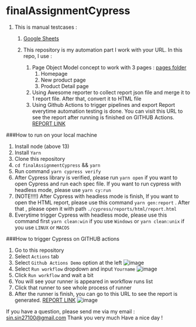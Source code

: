 # finalAssignmentCypress

1. This is manual testcases : 
   1. [Google Sheets](https://docs.google.com/spreadsheets/d/1dTMK0WjKwAygpJcpOOWrQab_Gi85Cu7eKoMVuYwSNK4/edit?usp=sharing)
    
   2. This repository is my automation part I work with your URL. In this repo, I use :
      1. Page Object Model concept to work with 3 pages : [pages folder](cypress/support/pageObjectModel)
         1. Homepage
         2. New product page
         3. Product Detail page
      2. Using Awesome reporter to collect report json file and merge it to 1 report file. After that, convert it to HTML file
      3. Using Github Actions to trigger pipelines and export Report everytime automation testing is done. You can visit this URL to see the report after running is finished on GITHUB Actions. [REPORT LINK](https://sinnv2710.github.io/finalAssignmentCypress/report.html)

###How to run on your local machine
   1. Install node (above 13) 
   2. Install `Yarn`
   3. Clone this repository
   4. `cd finalAssignmentCypress` && `yarn`
   5. Run command `yarn cypress verify`
   6. After Cypress library is verified, please run `yarn open` if you want to open Cypress and run each spec file. If you want to run cypress with headless mode, please use `yarn cy:run` 
   7. (NOTE!!!!) After Cypress with headless mode is finish, If you want to open the HTML report, please use this command `yarn gen:report` . After that , please open it with path `./cypress/reports/html/report.html`
   8. Everytime trigger Cypress with headless mode, please use this command first `yarn clean:win` if you use `Windows` or `yarn clean:unix` if you use `LINUX` or `MACOS`


###How to trigger Cypress on GITHUB actions
1. Go to this repository
2. Select `Actions` tab
3. Select `Github Actions Demo` option at the left 
![image](https://image.prntscr.com/image/9se8in44SjutXMJ42_7J_g.png)
4. Select `Run workflow` dropdown and input `Yourname` 
![image](https://image.prntscr.com/image/MQ-3lLmDQxGJJrrk530B7Q.png)
5. Click `Run workflow` and wait a bit
6. You will see your runner is appeared in workflow runs list
7. Click that runner to see whole process of runner
8. After the runner is finish, you can go to this URL to see the report is generated. [REPORT LINK](https://sinnv2710.github.io/finalAssignmentCypress/report.html) ![image](https://image.prntscr.com/image/Sd_zrG8iRUy7CcXht1BGeg.png)

If you have a question, please send me via my email : sin.sin27100@gmail.com
Thank you very much
Have a nice day !
